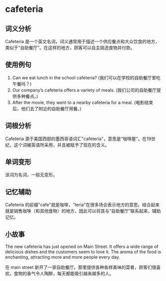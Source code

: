 # cafeteria

## 词义分析

  

Cafeteria 是一个英文名词，词义通常用于描述一个供应餐点和大众饮食的地方，类似于“自助餐厅”。在这样的地方，顾客可以自主挑选食物并付款。

  

## 使用例句

  

1.  Can we eat lunch in the school cafeteria? (我们可以在学校的自助餐厅里吃午餐吗？)
2.  Our company’s cafeteria offers a variety of meals. (我们公司的自助餐厅提供多种餐点。)
3.  After the movie, they went to a nearby cafeteria for a meal. (电影结束后，他们去了附近的自助餐厅用餐。)

  

## 词根分析

  

Cafeteria 源于美国西部的墨西哥语词汇"cafetería"，意思是"咖啡屋"。在19世纪，这个词被英语所采用，并且被赋予了现在的含义。

  

## 单词变形

  

该词为名词，一般无变形。

  

## 记忆辅助

  

Cafeteria 的前缀"cafe"就是咖啡，"teria"在很多场合表示地方的意思。结合起来就是销售咖啡（和其他食物）的地方，因此可以将其与“自助餐厅”联系起来，辅助记忆。

  

## 小故事

  

The new cafeteria has just opened on Main Street. It offers a wide range of delicious dishes and the customers seem to love it. The aroma of the food is enchanting, attracting more and more people every day.

  

在 main street 新开了一家自助餐厅。那里提供各种各样美味的菜肴，顾客们很喜欢。食物的香气令人陶醉，每天都能吸引越来越多的人。
